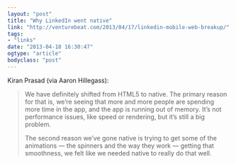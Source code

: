 ```yaml
---
layout: "post"
title: "Why LinkedIn went native"
link: "http://venturebeat.com/2013/04/17/linkedin-mobile-web-breakup/"
tags: 
- "links"
date: "2013-04-18 16:30:47"
ogtype: "article"
bodyclass: "post"
---
```


Kiran Prasad (via Aaron Hillegass):

> We have definitely shifted from HTML5 to native. The primary reason for that is, we’re seeing that more and more people are spending more time in the app, and the app is running out of memory. It’s not performance issues, like speed or rendering, but it’s still a big problem.
> 
> The second reason we’ve gone native is trying to get some of the animations — the spinners and the way they work — getting that smoothness, we felt like we needed native to really do that well.